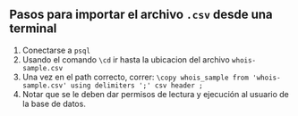 ## Pasos para importar el archivo `.csv` desde una terminal

1. Conectarse a `psql`
2. Usando el comando `\cd` ir hasta la ubicacion del archivo `whois-sample.csv`
3. Una vez en el path correcto, correr: `\copy whois_sample from 'whois-sample.csv' using delimiters ';' csv header ;`
4. Notar que se le deben dar permisos de lectura y ejecución al usuario de la base de datos.
